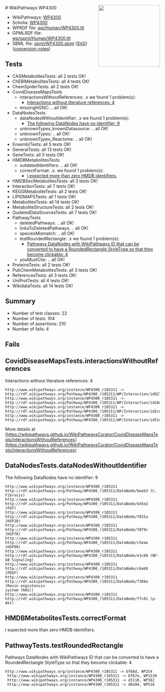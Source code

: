 <img style="float: right; width: 200px" src="../logo.png" />
# WikiPathways WP4300

* WikiPathways: [WP4300](https://identifiers.org/wikipathways:WP4300)
* Scholia: [WP4300](https://scholia.toolforge.org/wikipathways/WP4300)
* WPRDF file: [wp/Human/WP4300.ttl](../wp/Human/WP4300.ttl)
* GPMLRDF file: [wp/gpml/Human/WP4300.ttl](../wp/gpml/Human/WP4300.ttl)
* SBML file: [sbml/WP4300.sbml](../sbml/WP4300.sbml) ([SVG](../sbml/WP4300.svg)) ([conversion notes](../sbml/WP4300.txt))

## Tests
* CASMetabolitesTests: all 2 tests OK!
* ChEBIMetabolitesTests: all 4 tests OK!
* ChemSpiderTests: all 2 tests OK!
* CovidDiseaseMapsTests
    * interactionsWithoutReferences: .x we found 1 problem(s):
        * [Interactions without literature references: 4](#2e295932)
    * missingHGNC: .. all OK!
* DataNodesTests
    * dataNodesWithoutIdentifier: .x we found 1 problem(s):
        * [The following DataNodes have no identifier: 9](#d2d32fa8)
    * unknownTypes_knownDatasource: .. all OK!
    * unknownTypes: .. all OK!
    * unknownTypes_Reactome: .. all OK!
* EnsemblTests: all 5 tests OK!
* GeneralTests: all 13 tests OK!
* GeneTests: all 3 tests OK!
* HMDBMetabolitesTests
    * outdatedIdentifiers: .. all OK!
    * correctFormat: .x. we found 1 problem(s):
        * [I expected more than zero HMDB identifiers.](#ad154c1e)
* HMDBSecMetabolitesTests: all 3 tests OK!
* InteractionTests: all 7 tests OK!
* KEGGMetaboliteTests: all 2 tests OK!
* LIPIDMAPSTests: all 1 tests OK!
* MetabolitesTests: all 14 tests OK!
* MetaboliteStructureTests: all 2 tests OK!
* OudatedDataSourcesTests: all 7 tests OK!
* PathwayTests
    * deletedPathways: .. all OK!
    * linksToDeletedPathways: .. all OK!
    * speciesMismatch: .. all OK!
    * testRoundedRectangle: .x we found 1 problem(s):
        * [Pathways DataNodes with WikiPathways ID that can be converted to have a RoundedRectangle StyleType so that they become clickable: 4](#9fbad3ce)
    * youMustCite: .. all OK!
* ProteinsTests: all 2 tests OK!
* PubChemMetabolitesTests: all 3 tests OK!
* ReferencesTests: all 3 tests OK!
* UniProtTests: all 4 tests OK!
* WikidataTests: all 14 tests OK!


## Summary

* Number of test classes: 22
* Number of tests: 104
* Number of assertions: 210
* Number of fails: 4

## Fails

<a name="2e295932" />

## CovidDiseaseMapsTests.interactionsWithoutReferences

Interactions without literature references: 4
```
http://www.wikipathways.org/instance/WP4300_r105311 -> http://rdf.wikipathways.org/Pathway/WP4300_r105311/WP/Interaction/id927bdc8b
http://www.wikipathways.org/instance/WP4300_r105311 -> http://rdf.wikipathways.org/Pathway/WP4300_r105311/WP/Interaction/id10af5488
http://www.wikipathways.org/instance/WP4300_r105311 -> http://rdf.wikipathways.org/Pathway/WP4300_r105311/WP/Interaction/id2ce1d93a
http://www.wikipathways.org/instance/WP4300_r105311 -> http://rdf.wikipathways.org/Pathway/WP4300_r105311/WP/Interaction/id51cc540a
```

More details at [https://wikipathways.github.io/WikiPathwaysCurator/CovidDiseaseMapsTests/interactionsWithoutReferences](https://wikipathways.github.io/WikiPathwaysCurator/CovidDiseaseMapsTests/interactionsWithoutReferences)

<a name="d2d32fa8" />

## DataNodesTests.dataNodesWithoutIdentifier

The following DataNodes have no identifier: 9
```
http://www.wikipathways.org/instance/WP4300_r105311 http://rdf.wikipathways.org/Pathway/WP4300_r105311/DataNode/beeb3 (C. Fibrosis)
http://www.wikipathways.org/instance/WP4300_r105311 http://rdf.wikipathways.org/Pathway/WP4300_r105311/DataNode/b45e2 (FGF)
http://www.wikipathways.org/instance/WP4300_r105311 http://rdf.wikipathways.org/Pathway/WP4300_r105311/DataNode/f825a (HSP20)
http://www.wikipathways.org/instance/WP4300_r105311 http://rdf.wikipathways.org/Pathway/WP4300_r105311/DataNode/f879c (HSP70)
http://www.wikipathways.org/instance/WP4300_r105311 http://rdf.wikipathways.org/Pathway/WP4300_r105311/DataNode/c5eae (HSP90)
http://www.wikipathways.org/instance/WP4300_r105311 http://rdf.wikipathways.org/Pathway/WP4300_r105311/DataNode/e1c60 (NF-kB Signaling)
http://www.wikipathways.org/instance/WP4300_r105311 http://rdf.wikipathways.org/Pathway/WP4300_r105311/DataNode/c6a68 (PDGF)
http://www.wikipathways.org/instance/WP4300_r105311 http://rdf.wikipathways.org/Pathway/WP4300_r105311/DataNode/f388a (Renin angiotensin
system (RAS))
http://www.wikipathways.org/instance/WP4300_r105311 http://rdf.wikipathways.org/Pathway/WP4300_r105311/DataNode/ffc01 (p-Akt)
```

<a name="ad154c1e" />

## HMDBMetabolitesTests.correctFormat

I expected more than zero HMDB identifiers.
<a name="9fbad3ce" />

## PathwayTests.testRoundedRectangle

Pathways DataNodes with WikiPathways ID that can be converted to have a RoundedRectangle StyleType so that they become clickable: 4
```
http://www.wikipathways.org/instance/WP4300_r105311 -> bf66d, WP254
 http://www.wikipathways.org/instance/WP4300_r105311 -> bf67e, WP1539
 http://www.wikipathways.org/instance/WP4300_r105311 -> d3110, WP382
 http://www.wikipathways.org/instance/WP4300_r105311 -> d8a94, WP516
 ```

